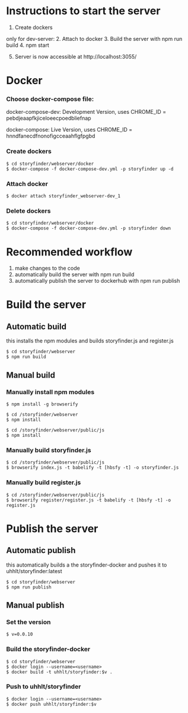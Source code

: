# Instructions to start the server

1. Create dockers

only for dev-server:
2. Attach to docker
3. Build the server with npm run build
4. npm start

5. Server is now accessible at http://localhost:3055/

# Docker

### Choose docker-compose file:
docker-compose-dev: Development Version, uses CHROME_ID = pebdjeaapfkjiceloeecpoedbliefnap

docker-compose: Live Version, uses CHROME_ID = hnndfanecdfnonofigcceaahflgfpgbd

### Create dockers

```
$ cd storyfinder/webserver/docker
$ docker-compose -f docker-compose-dev.yml -p storyfinder up -d
```

### Attach docker

```
$ docker attach storyfinder_webserver-dev_1
```

### Delete dockers

```
$ cd storyfinder/webserver/docker
$ docker-compose -f docker-compose-dev.yml -p storyfinder down
```

# Recommended workflow

1. make changes to the code
2. automatically build the server with npm run build
3. automatically publish the server to dockerhub with npm run publish

# Build the server

## Automatic build
this installs the npm modules and builds storyfinder.js and register.js

```
$ cd storyfinder/webserver
$ npm run build
```

## Manual build

### Manually install npm modules

```
$ npm install -g browserify

$ cd /storyfinder/webserver
$ npm install

$ cd /storyfinder/webserver/public/js
$ npm install
```

### Manually build storyfinder.js

```
$ cd /storyfinder/webserver/public/js
$ browserify index.js -t babelify -t [hbsfy -t] -o storyfinder.js
```

### Manually build register.js

```
$ cd /storyfinder/webserver/public/js
$ browserify register/register.js -t babelify -t [hbsfy -t] -o register.js
```

# Publish the server

## Automatic publish
this automatically builds a the storyfinder-docker and pushes it to uhhlt/storyfinder:latest

```
$ cd storyfinder/webserver
$ npm run publish
```

## Manual publish

### Set the version

```
$ v=0.0.10
```

### Build the storyfinder-docker

```
$ cd storyfinder/webserver
$ docker login --username=<username>
$ docker build -t uhhlt/storyfinder:$v .
```

### Push to uhhlt/storyfinder

```
$ docker login --username=<username>
$ docker push uhhlt/storyfinder:$v
```
